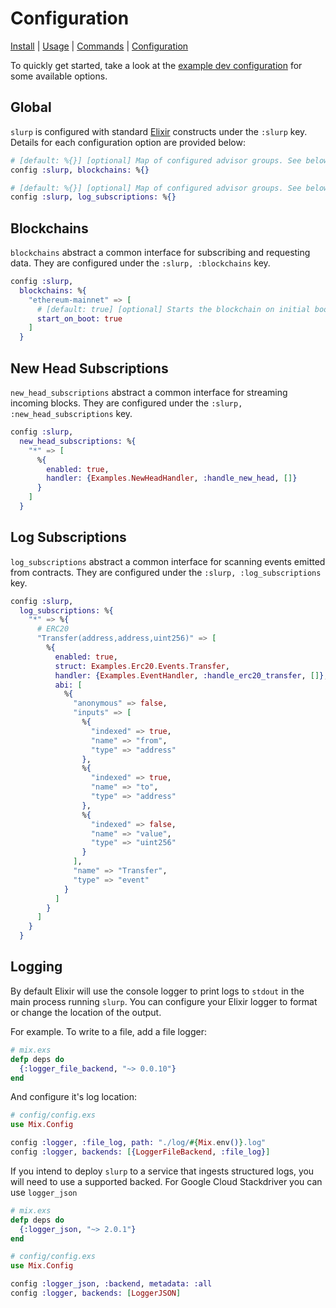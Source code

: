 # Configuration

[Install](#install) | [Usage](#usage) | [Commands](./COMMANDS.md) | [Configuration](./CONFIGURATION.md)

To quickly get started, take a look at the [example dev configuration](../config/dev.exs) for some available options.

## Global

`slurp` is configured with standard [Elixir](https://elixir-lang.org/getting-started/mix-otp/config-and-releases.html)
constructs under the `:slurp` key. Details for each configuration option are provided below:

```elixir
# [default: %{}] [optional] Map of configured advisor groups. See below for more details.
config :slurp, blockchains: %{}

# [default: %{}] [optional] Map of configured advisor groups. See below for more details.
config :slurp, log_subscriptions: %{}
```

## Blockchains

`blockchains` abstract a common interface for subscribing and requesting data.
They are configured under the `:slurp, :blockchains` key.

```elixir
config :slurp,
  blockchains: %{
    "ethereum-mainnet" => [
      # [default: true] [optional] Starts the blockchain on initial boot
      start_on_boot: true
    ]
  }
```

## New Head Subscriptions

`new_head_subscriptions` abstract a common interface for streaming incoming blocks. They
are configured under the `:slurp, :new_head_subscriptions` key.

```elixir
config :slurp,
  new_head_subscriptions: %{
    "*" => [
      %{
        enabled: true,
        handler: {Examples.NewHeadHandler, :handle_new_head, []}
      }
    ]
  }
```

## Log Subscriptions

`log_subscriptions` abstract a common interface for scanning events emitted
from contracts. They are configured under the `:slurp, :log_subscriptions` key.

```elixir
config :slurp,
  log_subscriptions: %{
    "*" => %{
      # ERC20
      "Transfer(address,address,uint256)" => [
        %{
          enabled: true,
          struct: Examples.Erc20.Events.Transfer,
          handler: {Examples.EventHandler, :handle_erc20_transfer, []},
          abi: [
            %{
              "anonymous" => false,
              "inputs" => [
                %{
                  "indexed" => true,
                  "name" => "from",
                  "type" => "address"
                },
                %{
                  "indexed" => true,
                  "name" => "to",
                  "type" => "address"
                },
                %{
                  "indexed" => false,
                  "name" => "value",
                  "type" => "uint256"
                }
              ],
              "name" => "Transfer",
              "type" => "event"
            }
          ]
        }
      ]
    }
  }
```

## Logging

By default Elixir will use the console logger to print logs to `stdout` in the
main process running `slurp`. You can configure your Elixir logger to format
or change the location of the output.

For example. To write to a file, add a file logger:

```elixir
# mix.exs
defp deps do
  {:logger_file_backend, "~> 0.0.10"}
end
```

And configure it's log location:

```elixir
# config/config.exs
use Mix.Config

config :logger, :file_log, path: "./log/#{Mix.env()}.log"
config :logger, backends: [{LoggerFileBackend, :file_log}]
```

If you intend to deploy `slurp` to a service that ingests structured logs, you
will need to use a supported backed. For Google Cloud Stackdriver you can use `logger_json`

```elixir
# mix.exs
defp deps do
  {:logger_json, "~> 2.0.1"}
end

# config/config.exs
use Mix.Config

config :logger_json, :backend, metadata: :all
config :logger, backends: [LoggerJSON]
```
